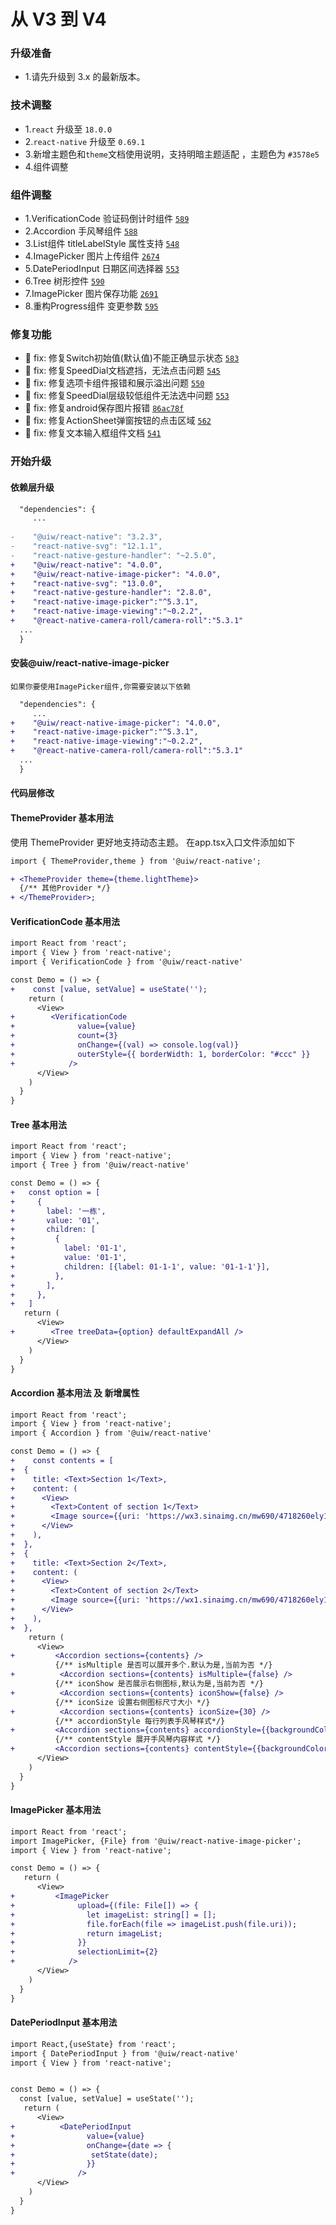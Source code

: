 从 V3 到 V4
===

### 升级准备
- 1.请先升级到 3.x 的最新版本。

### 技术调整
- 1.`react` 升级至 `18.0.0`
- 2.`react-native` 升级至 `0.69.1`
- 3.新增主题色和`theme`文档使用说明，支持明暗主题适配 ，主题色为 `#3578e5`
- 4.组件调整

### 组件调整

- 1.VerificationCode 验证码倒计时组件 [`589`](https://github.com/uiwjs/react-native-uiw/pull/589)
- 2.Accordion 手风琴组件 [`588`](https://github.com/uiwjs/react-native-uiw/pull/588)
- 3.List组件 titleLabelStyle 属性支持 [`548`](https://github.com/uiwjs/react-native-uiw/pull/548)
- 4.ImagePicker 图片上传组件 [`2674`](https://github.com/uiwjs/react-native-uiw/actions/runs/4664460047)
- 5.DatePeriodInput 日期区间选择器 [`553`](https://github.com/uiwjs/react-native-uiw/pull/553)
- 6.Tree 树形控件 [`590`](https://github.com/uiwjs/react-native-uiw/pull/590)
- 7.ImagePicker 图片保存功能 [`2691`](https://github.com/uiwjs/react-native-uiw/actions/runs/4687708113)
- 8.重构Progress组件 变更参数  [`595`](https://github.com/uiwjs/react-native-uiw/pull/595)

### 修复功能

- 🐞 fix: 修复Switch初始值(默认值)不能正确显示状态 [`583`](https://github.com/uiwjs/react-native-uiw/pull/583)
- 🐞 fix: 修复SpeedDial文档遮挡，无法点击问题 [`545`](https://github.com/uiwjs/react-native-uiw/pull/545)
- 🐞 fix: 修复选项卡组件报错和展示溢出问题 [`550`](https://github.com/uiwjs/react-native-uiw/pull/550)
- 🐞 fix: 修复SpeedDial层级较低组件无法选中问题 [`553`](https://github.com/uiwjs/react-native-uiw/pull/553)
- 🐞 fix: 修复android保存图片报错 [`86ac78f`](https://github.com/uiwjs/react-native-uiw/actions/runs/4695870443)
- 🐞 fix: 修复ActionSheet弹窗按钮的点击区域 [`562`](https://github.com/uiwjs/react-native-uiw/pull/562)
- 🐞 fix: 修复文本输入框组件文档 [`541`](https://github.com/uiwjs/react-native-uiw/pull/541)

### 开始升级

#### 依赖层升级
```diff
  "dependencies": {
     ...
     
-    "@uiw/react-native": "3.2.3",
-    "react-native-svg": "12.1.1",
-    "react-native-gesture-handler": "~2.5.0",
+    "@uiw/react-native": "4.0.0",
+    "@uiw/react-native-image-picker": "4.0.0",
+    "react-native-svg": "13.0.0",
+    "react-native-gesture-handler": "2.8.0",
+    "react-native-image-picker":"^5.3.1",
+    "react-native-image-viewing":"~0.2.2",
+    "@react-native-camera-roll/camera-roll":"5.3.1" 
  ...
  }
```

#### 安装@uiw/react-native-image-picker
`如果你要使用ImagePicker组件,你需要安装以下依赖`
```diff
  "dependencies": {
     ...
+    "@uiw/react-native-image-picker": "4.0.0",
+    "react-native-image-picker":"^5.3.1",
+    "react-native-image-viewing":"~0.2.2",
+    "@react-native-camera-roll/camera-roll":"5.3.1" 
  ...
  }
```


#### 代码层修改

#### ThemeProvider 基本用法

使用 ThemeProvider 更好地支持动态主题。 在app.tsx入口文件添加如下

```diff
import { ThemeProvider,theme } from '@uiw/react-native';

+ <ThemeProvider theme={theme.lightTheme}>
  {/** 其他Provider */}
+ </ThemeProvider>;
```

#### VerificationCode 基本用法

```diff
import React from 'react';
import { View } from 'react-native';
import { VerificationCode } from '@uiw/react-native'

const Demo = () => {
+    const [value, setValue] = useState('');
    return (
      <View>
+        <VerificationCode
+              value={value}
+              count={3}
+              onChange={(val) => console.log(val)}
+              outerStyle={{ borderWidth: 1, borderColor: "#ccc" }}
+            />
      </View>
    )
  }
}
```

#### Tree 基本用法

```diff
import React from 'react';
import { View } from 'react-native';
import { Tree } from '@uiw/react-native'

const Demo = () => {
+   const option = [
+     {
+       label: '一栋',
+       value: '01',
+       children: [
+         {
+           label: '01-1',
+           value: '01-1',
+           children: [{label: 01-1-1', value: '01-1-1'}],
+         },
+       ],
+     },
+   ]
   return (
      <View>
+        <Tree treeData={option} defaultExpandAll />
      </View>
    )
  }
}
```

#### Accordion 基本用法 及 新增属性

```diff
import React from 'react';
import { View } from 'react-native';
import { Accordion } from '@uiw/react-native'

const Demo = () => {
+    const contents = [
+  {
+    title: <Text>Section 1</Text>,
+    content: (
+      <View>
+        <Text>Content of section 1</Text>
+        <Image source={{uri: 'https://wx3.sinaimg.cn/mw690/4718260ely1gt2cg7t5udj23dw1wkhdu.jpg'}} style={{height: 180}} />
+      </View>
+    ),
+  },
+  {
+    title: <Text>Section 2</Text>,
+    content: (
+      <View>
+        <Text>Content of section 2</Text>
+        <Image source={{uri: 'https://wx1.sinaimg.cn/mw690/4718260ely1gt2cg5r9zij22yo1o0x6p.jpg'}} style={{height: 180}} />
+      </View>
+    ),
+  },
    return (
      <View>
+         <Accordion sections={contents} />
          {/** isMultiple 是否可以展开多个.默认为是,当前为否 */}
+          <Accordion sections={contents} isMultiple={false} />
          {/** iconShow 是否展示右侧图标,默认为是,当前为否 */}
+          <Accordion sections={contents} iconShow={false} />
          {/** iconSize 设置右侧图标尺寸大小 */}
+          <Accordion sections={contents} iconSize={30} />
          {/** accordionStyle 每行列表手风琴样式*/}
+         <Accordion sections={contents} accordionStyle={{backgroundColor: '#3578e5'}} />
          {/** contentStyle 展开手风琴内容样式 */}
+         <Accordion sections={contents} contentStyle={{backgroundColor: '#FFD21D'}} />
      </View>
    )
  }
}
```
#### ImagePicker 基本用法

```diff
import React from 'react';
import ImagePicker, {File} from '@uiw/react-native-image-picker';
import { View } from 'react-native';

const Demo = () => {
   return (
      <View>
+         <ImagePicker
+              upload={(file: File[]) => {
+                let imageList: string[] = [];
+                file.forEach(file => imageList.push(file.uri));
+                return imageList;
+              }}
+              selectionLimit={2}
+            />
      </View>
    )
  }
}
```

#### DatePeriodInput 基本用法

```diff
import React,{useState} from 'react';
import { DatePeriodInput } from '@uiw/react-native'
import { View } from 'react-native';


const Demo = () => {
  const [value, setValue] = useState('');
   return (
      <View>
+          <DatePeriodInput
+                value={value}
+                onChange={date => {
+                 setState(date);
+                }}
+              />
      </View>
    )
  }
}
```
